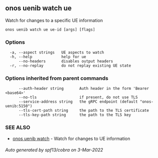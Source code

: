 ## onos uenib watch ue

Watch for changes to a specific UE information

```
onos uenib watch ue ue-id [args] [flags]
```

### Options

```
  -a, --aspect strings   UE aspects to watch
  -h, --help             help for ue
      --no-headers       disables output headers
  -r, --no-replay        do not replay existing UE state
```

### Options inherited from parent commands

```
      --auth-header string       Auth header in the form 'Bearer <base64>'
      --no-tls                   if present, do not use TLS
      --service-address string   the gRPC endpoint (default "onos-uenib:5150")
      --tls-cert-path string     the path to the TLS certificate
      --tls-key-path string      the path to the TLS key
```

### SEE ALSO

* [onos uenib watch](onos_uenib_watch.md)	 - Watch for changes to UE information

###### Auto generated by spf13/cobra on 3-Mar-2022
